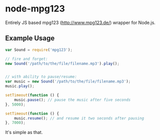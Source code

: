 node-mpg123
===========

Entirely JS based mpg123 (http://www.mpg123.de/) wrapper for Node.js.

Example Usage
------------

````javascript
var Sound = require('mpg123');

// fire and forget:
new Sound('/path/to/the/file/filename.mp3').play();


// with ability to pause/resume:
var music = new Sound('/path/to/the/file/filename.mp3');
music.play();

setTimeout(function () {
	music.pause(); // pause the music after five seconds
}, 5000);

setTimeout(function () {
	music.resume(); // and resume it two seconds after pausing
}, 7000);
````

It's simple as that.
